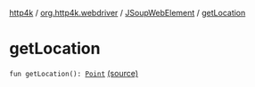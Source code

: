 [http4k](../../index.md) / [org.http4k.webdriver](../index.md) / [JSoupWebElement](index.md) / [getLocation](./get-location.md)

# getLocation

`fun getLocation(): `[`Point`](https://seleniumhq.github.io/selenium/docs/api/java/org/openqa/selenium/Point.html) [(source)](https://github.com/http4k/http4k/blob/master/http4k-testing-webdriver/src/main/kotlin/org/http4k/webdriver/JSoupWebElement.kt#L90)